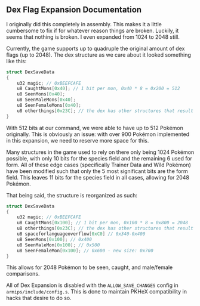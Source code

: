 ## Dex Flag Expansion Documentation

I originally did this completely in assembly.  This makes it a little cumbersome to fix if for whatever reason things are broken.  Luckily, it seems that nothing is broken.  I even expanded from 1024 to 2048 still.

Currently, the game supports up to quadruple the original amount of dex flags (up to 2048).  The dex structure as we care about it looked something like this:

```c
struct DexSaveData
{
    u32 magic; // 0xBEEFCAFE
    u8 CaughtMons[0x40]; // 1 bit per mon, 0x40 * 8 = 0x200 = 512
    u8 SeenMons[0x40];
    u8 SeenMaleMons[0x40];
    u8 SeenFemaleMons[0x40];
    u8 otherthings[0x23C]; // the dex has other structures that result in an original total size of 0x340
}
```

With 512 bits at our command, we were able to have up to 512 Pokémon originally.  This is obviously an issue: with over 900 Pokémon implemented in this expansion, we need to reserve more space for this.

Many structures in the game used to rely on there only being 1024 Pokémon possible, with only 10 bits for the species field and the remaining 6 used for form.  All of these edge cases (specifically Trainer Data and Wild Pokémon) have been modified such that only the 5 most significant bits are the form field.  This leaves 11 bits for the species field in all cases, allowing for 2048 Pokémon.

That being said, the structure is reorganized as such:

```c
struct DexSaveData
{
    u32 magic; // 0xBEEFCAFE
    u8 CaughtMons[0x100]; // 1 bit per mon, 0x100 * 8 = 0x800 = 2048
    u8 otherthings[0x23C]; // the dex has other structures that result in an original total size of 0x340
    u8 spaceforlanguageoverflow[0xC0] // 0x340-0x400
    u8 SeenMons[0x100]; // 0x400
    u8 SeenMaleMon[0x100]; // 0x500
    u8 SeenFemaleMon[0x100]; // 0x600 - new size: 0x700
}
```

This allows for 2048 Pokémon to be seen, caught, and male/female comparisons.

All of Dex Expansion is disabled with the `ALLOW_SAVE_CHANGES` config in `armips/include/config.s`.  This is done to maintain PKHeX compatibility in hacks that desire to do so.
